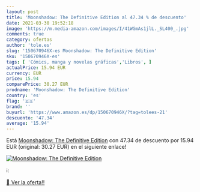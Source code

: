 ```yaml
---
layout: post
title: 'Moonshadow: The Definitive Edition al 47.34 % de descuento'
date: 2021-03-30 19:52:18
image: 'https://m.media-amazon.com/images/I/41WGmAs1jlL._SL400_.jpg'
comments: true
category: ofertas
author: 'tole.es'
slug: '150670946X-es Moonshadow: The Definitive Edition'
sku: '150670946X-es'
tags: [ 'Cómics, manga y novelas gráficas','Libros', ]
actualPrice: 15.94 EUR
currency: EUR
price: 15.94
comparePrice: 30.27 EUR
prodname: 'Moonshadow: The Definitive Edition'
country: 'es'
flag: '🇪🇸'
brand: ''
buyurl: 'https://www.amazon.es/dp/150670946X/?tag=tolees-21'
descuento: '47.34'
average: '15.94'
---
```


Está [Moonshadow: The Definitive Edition](https://www.amazon.es/dp/150670946X/?tag=tolees-21) con 47.34 de descuento por 15.94 EUR (original: 30.27 EUR) en el siguiente enlace!

[![Moonshadow: The Definitive Edition](https://m.media-amazon.com/images/I/41WGmAs1jlL._SL400_.jpg)](https://www.amazon.es/dp/150670946X/?tag=tolees-21)

ℹ️:


[🛒 Ver la oferta!!](https://www.amazon.es/dp/150670946X/?tag=tolees-21)
